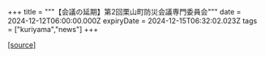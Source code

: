 +++
title = """【会議の延期】第2回栗山町防災会議専門委員会"""
date = 2024-12-12T06:00:00.000Z
expiryDate = 2024-12-15T06:32:02.023Z
tags = ["kuriyama","news"]
+++


[[source]](https://www.town.kuriyama.hokkaido.jp/soshiki/28/29612.html)
